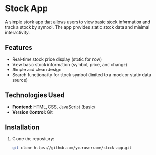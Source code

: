 # Stock App

A simple stock app that allows users to view basic stock information and track a stock by symbol. The app provides static stock data and minimal interactivity.

## Features
- Real-time stock price display (static for now)
- View basic stock information (symbol, price, and change)
- Simple and clean design
- Search functionality for stock symbol (limited to a mock or static data source)

## Technologies Used
- **Frontend:** HTML, CSS, JavaScript (basic)
- **Version Control:** Git

## Installation

1. Clone the repository:
   ```bash
   git clone https://github.com/yourusername/stock-app.git
